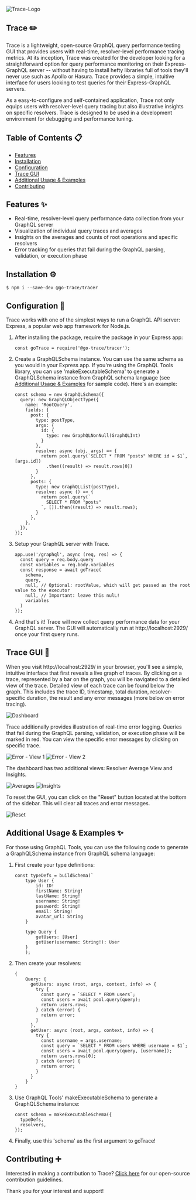 ![Trace-Logo](/screenshots/Trace-Rectangle.png)

## Trace ✏️

Trace is a lightweight, open-source GraphQL query performance testing GUI that provides users with real-time, resolver-level performance tracing metrics. At its inception, Trace was created for the developer looking for a straightforward option for query performance monitoring on their Express-GraphQL server -- without having to install hefty libraries full of tools they'll never use such as Apollo or Hasura. Trace provides a simple, intuitive interface for users looking to test queries for their Express-GraphQL servers.

As a easy-to-configure and self-contained application, Trace not only equips users with resolver-level query tracing but also illustrative insights on specific resolvers. Trace is designed to be used in a development environment for debugging and performance tuning. 

## Table of Contents 📋

- [Features](#features-)
- [Installation](#installation-%EF%B8%8F)
- [Configuration](#configuration-)
- [Trace GUI](#trace-gui-)
- [Additional Usage & Examples](#additional-usage--examples-)
- [Contributing](#contributing-)


## Features ✨

- Real-time, resolver-level query performance data collection from your GraphQL server
- Visualization of individual query traces and averages
- Insights on the averages and counts of root operations and specific resolvers
- Error tracking for queries that fail during the GraphQL parsing, validation, or execution phase


## Installation ⚙️

    $ npm i --save-dev @go-trace/tracer


## Configuration 🔧

Trace works with one of the simplest ways to run a GraphQL API server: Express, a popular web app framework for Node.js. 

1. After installing the package, require the package in your Express app:

    ```
    const goTrace = require('@go-trace/tracer');
    ```

2. Create a GraphQLSchema instance. You can use the same schema as you would in your Express app. If you're using the GraphQL Tools library, you can use 'makeExecutableSchema' to generate a GraphQLSchema instance from GraphQL schema language (see [Additional Usage & Examples](#additional-usage--examples-) for sample code). Here's an example:

      ```  
      const schema = new GraphQLSchema({
        query: new GraphQLObjectType({
          name: 'RootQuery',
          fields: {
            post: {
              type: postType,
              args: {
                id: {
                  type: new GraphQLNonNull(GraphQLInt)
                }
              },
              resolve: async (obj, args) => {
                return pool.query(`SELECT * FROM "posts" WHERE id = $1`, [args.id])
                  .then((result) => result.rows[0])
              }
            },
            posts: {
              type: new GraphQLList(postType),
              resolve: async () => {
                return pool.query(`
                  SELECT * FROM "posts"
                `, []).then((result) => result.rows);
              }
            },
          },
        }),
      });
      ```

3. Setup your GraphQL server with Trace.

    ```
    app.use('/graphql', async (req, res) => {
      const query = req.body.query
      const variables = req.body.variables
      const response = await goTrace(
        schema,
        query,
        null, // Optional: rootValue, which will get passed as the root value to the executor
        null, // Important: leave this nulL!
        variables
      )
    });
    ```
4. And that's it! Trace will now collect query performance data for your GraphQL server. The GUI will automatically run at http://localhost:2929/ once your first query runs.


## Trace GUI 🧮

When you visit http://localhost:2929/ in your browser, you'll see a simple, intuitive interface that first reveals a live graph of traces. By clicking on a trace, represented by a bar on the graph, you will be navigated to a detailed view of the trace. Detailed view of each trace can be found below the graph. This includes the trace ID, timestamp, total duration, resolver-specific duration, the result and any error messages (more below on error tracing).

![Dashboard](/screenshots/dashboard.gif)

Trace additionally provides illustration of real-time error logging. Queries that fail during the GraphQL parsing, validation, or execution phase will be marked in red. You can view the specific error messages by clicking on specific trace.

![Error - View 1](/screenshots/err-1.png)
![Error - View 2](/screenshots/err-2.png)

The dashboard has two additional views: Resolver Average View and Insights.

![Averages](/screenshots/averages.png)
![Insights](/screenshots/insights.png)

To reset the GUI, you can click on the "Reset" button located at the bottom of the sidebar. This will clear all traces and error messages.

![Reset](/screenshots/reset.png)

## Additional Usage & Examples ✨

For those using GraphQL Tools, you can use the following code to generate a GraphQLSchema instance from GraphQL schema language:

1. First create your type definitions:

    ```
    const typeDefs = buildSchema(`
        type User {
            id: ID!
            firstName: String!
            lastName: String!
            username: String!
            password: String!
            email: String! 
            avatar_url: String
        }

        type Query {
            getUsers: [User]
            getUser(username: String!): User
        }
        );
    ```

2. Then create your resolvers:

    ```
    { 
        Query: {
          getUsers: async (root, args, context, info) => {
            try {
              const query = `SELECT * FROM users`;
              const users = await pool.query(query);
              return users.rows;
            } catch (error) {
              return error;
            }
          },
          getUser: async (root, args, context, info) => {
            try {
              const username = args.username;
              const query = `SELECT * FROM users WHERE username = $1`;
              const users = await pool.query(query, [username]);
              return users.rows[0];
            } catch (error) {
              return error;
            }
          }
        }
    }
    ```
3. Use GraphQL Tools' makeExecutableSchema to generate a GraphQLSchema instance:

    ```
    const schema = makeExecutableSchema({
      typeDefs,
      resolvers,
    });
    ```
4. Finally, use this 'schema' as the first argument to goTrace!

## Contributing ➕

Interested in making a contribution to Trace? [Click here](./CONTRIBUTING.MD) for our open-source contribution guidelines.

Thank you for your interest and support!
